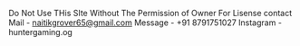 Do Not Use THis SIte Without The Permission of Owner
For Lisense contact
Mail - naitikgrover65@gmail.com
Message - +91 8791751027
Instagram - huntergaming.og
